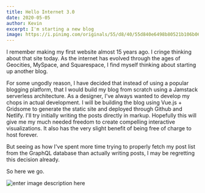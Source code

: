 ```yaml
---
title: Hello Internet 3.0
date: 2020-05-05
author: Kevin
excerpt: I'm starting a new blog
image: https://i.pinimg.com/originals/55/d8/40/55d840e6498b80521b106b0646247cb6.jpg
---
```


I remember making my first website almost 15 years ago. I cringe thinking about that site today. As the internet has evolved through the ages of Geocities, MySpace, and Squarespace, I find myself thinking about starting up another blog.

For some ungodly reason, I have decided that instead of using a popular blogging platform, that I would build my blog from scratch using a Jamstack serverless architecture. As a designer, I've always wanted to develop my chops in actual development. I will be building the blog using Vue.js + Gridsome to generate the static site and deployed through Github and Netlify. I'll try initially writing the posts directly in markup. Hopefully this will give me my much needed freedom to create compelling interactive visualizations. It also has the very slight benefit of being free of charge to host forever.

But seeing as how I've spent more time trying to properly fetch my post list from the GraphQL database than actually writing posts, I may be regretting this decision already.

So here we go.

![enter image description here](https://i.imgur.com/YUEF0lq.jpg)
